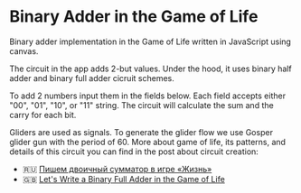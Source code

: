 # Binary Adder in the Game of Life

Binary adder implementation in the Game of Life written in JavaScript using canvas.

The circuit in the app adds 2-but values. Under the hood, it uses binary half adder and binary full adder cicruit schemes. 

To add 2 numbers input them in the fields below. Each field accepts either "00", "01", "10", or "11" string. The circuit will calculate the sum and the carry for each bit.

Gliders are used as signals. To generate the glider flow we use Gosper glider gun with the period of 60. More about game of life, its patterns, and details of this circuit you can find in the post about circuit creation:

- 🇷🇺 [Пишем двоичный сумматор в игре «Жизнь»](https://bespoyasov.ru/blog/binary-adder-in-the-game-of-life/)
- 🇬🇧 [Let's Write a Binary Full Adder in the Game of Life](https://dev.to/bespoyasov/let-s-write-a-binary-adder-in-the-game-of-life-3of5)
